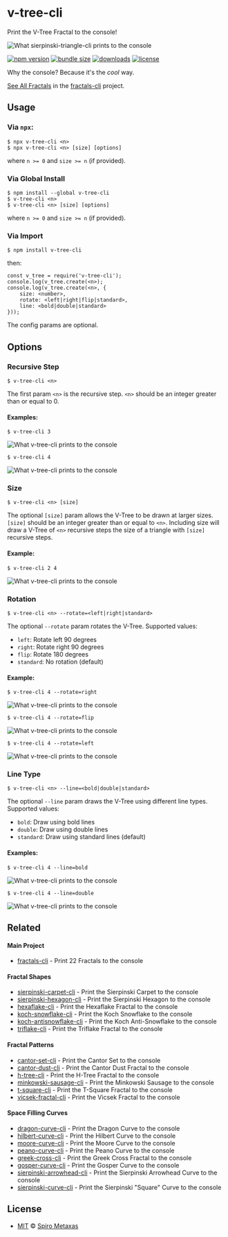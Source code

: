 # v-tree-cli
Print the V-Tree Fractal to the console!

![What sierpinski-triangle-cli prints to the console](https://raw.githubusercontent.com/spirometaxas/v-tree-cli/main/img/v-tree-banner.png)

[![npm version](https://img.shields.io/npm/v/v-tree-cli)](https://www.npmjs.com/package/v-tree-cli)
[![bundle size](https://img.shields.io/bundlephobia/min/v-tree-cli)](https://bundlephobia.com/package/v-tree-cli)
[![downloads](https://img.shields.io/npm/dy/v-tree-cli)](https://www.npmjs.com/package/v-tree-cli)
[![license](https://img.shields.io/npm/l/v-tree-cli)](https://github.com/spirometaxas/v-tree-cli/blob/main/LICENSE)

Why the console?  Because it's the *cool* way.  

[See All Fractals](https://spirometaxas.com/projects/fractals-cli) in the [fractals-cli](https://www.npmjs.com/package/fractals-cli) project.

## Usage
### Via `npx`:
```
$ npx v-tree-cli <n>
$ npx v-tree-cli <n> [size] [options]
```
where `n >= 0` and `size >= n` (if provided).

### Via Global Install
```
$ npm install --global v-tree-cli
$ v-tree-cli <n>
$ v-tree-cli <n> [size] [options]
```
where `n >= 0` and `size >= n` (if provided).

### Via Import
```
$ npm install v-tree-cli
```
then:
```
const v_tree = require('v-tree-cli');
console.log(v_tree.create(<n>);
console.log(v_tree.create(<n>, { 
    size: <number>, 
    rotate: <left|right|flip|standard>,
    line: <bold|double|standard> 
}));
```
The config params are optional. 

## Options
### Recursive Step  
```
$ v-tree-cli <n>
```
The first param `<n>` is the recursive step.  `<n>` should be an integer greater than or equal to 0.

#### Examples:
```
$ v-tree-cli 3
```
![What v-tree-cli prints to the console](https://raw.githubusercontent.com/spirometaxas/v-tree-cli/main/img/v-tree-3.png)

```
$ v-tree-cli 4
```
![What v-tree-cli prints to the console](https://raw.githubusercontent.com/spirometaxas/v-tree-cli/main/img/v-tree-4.png)

### Size
```
$ v-tree-cli <n> [size]
```
The optional `[size]` param allows the V-Tree to be drawn at larger sizes.  `[size]` should be an integer greater than or equal to `<n>`.  Including size will draw a V-Tree of `<n>` recursive steps the size of a triangle with `[size]` recursive steps.  

#### Example:
```
$ v-tree-cli 2 4
```
![What v-tree-cli prints to the console](https://raw.githubusercontent.com/spirometaxas/v-tree-cli/main/img/v-tree-2-4.png)

### Rotation
```
$ v-tree-cli <n> --rotate=<left|right|standard>
```
The optional `--rotate` param rotates the V-Tree.  Supported values:

- `left`: Rotate left 90 degrees
- `right`: Rotate right 90 degrees
- `flip`: Rotate 180 degrees
- `standard`: No rotation (default)

#### Example:
```
$ v-tree-cli 4 --rotate=right
```
![What v-tree-cli prints to the console](https://raw.githubusercontent.com/spirometaxas/v-tree-cli/main/img/v-tree-4-rotate_right.png)

```
$ v-tree-cli 4 --rotate=flip
```
![What v-tree-cli prints to the console](https://raw.githubusercontent.com/spirometaxas/v-tree-cli/main/img/v-tree-4-rotate_flip.png)

```
$ v-tree-cli 4 --rotate=left
```
![What v-tree-cli prints to the console](https://raw.githubusercontent.com/spirometaxas/v-tree-cli/main/img/v-tree-4-rotate_left.png)

### Line Type
```
$ v-tree-cli <n> --line=<bold|double|standard>
```
The optional `--line` param draws the V-Tree using different line types.  Supported values:

- `bold`: Draw using bold lines
- `double`: Draw using double lines
- `standard`: Draw using standard lines (default)

#### Examples:
```
$ v-tree-cli 4 --line=bold
```
![What v-tree-cli prints to the console](https://raw.githubusercontent.com/spirometaxas/v-tree-cli/main/img/v-tree-4-line_bold.png)

```
$ v-tree-cli 4 --line=double
```
![What v-tree-cli prints to the console](https://raw.githubusercontent.com/spirometaxas/v-tree-cli/main/img/v-tree-4-line_double.png)

## Related

#### Main Project
- [fractals-cli](https://www.npmjs.com/package/fractals-cli) - Print 22 Fractals to the console

#### Fractal Shapes
- [sierpinski-carpet-cli](https://www.npmjs.com/package/sierpinski-carpet-cli) - Print the Sierpinski Carpet to the console
- [sierpinski-hexagon-cli](https://www.npmjs.com/package/sierpinski-hexagon-cli) - Print the Sierpinski Hexagon to the console
- [hexaflake-cli](https://www.npmjs.com/package/hexaflake-cli) - Print the Hexaflake Fractal to the console
- [koch-snowflake-cli](https://www.npmjs.com/package/koch-snowflake-cli) - Print the Koch Snowflake to the console
- [koch-antisnowflake-cli](https://www.npmjs.com/package/koch-antisnowflake-cli) - Print the Koch Anti-Snowflake to the console
- [triflake-cli](https://www.npmjs.com/package/triflake-cli) - Print the Triflake Fractal to the console

#### Fractal Patterns
- [cantor-set-cli](https://www.npmjs.com/package/cantor-set-cli) - Print the Cantor Set to the console
- [cantor-dust-cli](https://www.npmjs.com/package/cantor-dust-cli) - Print the Cantor Dust Fractal to the console
- [h-tree-cli](https://www.npmjs.com/package/h-tree-cli) - Print the H-Tree Fractal to the console
- [minkowski-sausage-cli](https://www.npmjs.com/package/minkowski-sausage-cli) - Print the Minkowski Sausage to the console
- [t-square-cli](https://www.npmjs.com/package/t-square-cli) - Print the T-Square Fractal to the console
- [vicsek-fractal-cli](https://www.npmjs.com/package/vicsek-fractal-cli) - Print the Vicsek Fractal to the console

#### Space Filling Curves
- [dragon-curve-cli](https://www.npmjs.com/package/dragon-curve-cli) - Print the Dragon Curve to the console
- [hilbert-curve-cli](https://www.npmjs.com/package/hilbert-curve-cli) - Print the Hilbert Curve to the console
- [moore-curve-cli](https://www.npmjs.com/package/moore-curve-cli) - Print the Moore Curve to the console
- [peano-curve-cli](https://www.npmjs.com/package/peano-curve-cli) - Print the Peano Curve to the console
- [greek-cross-cli](https://www.npmjs.com/package/greek-cross-cli) - Print the Greek Cross Fractal to the console
- [gosper-curve-cli](https://www.npmjs.com/package/gosper-curve-cli) - Print the Gosper Curve to the console
- [sierpinski-arrowhead-cli](https://www.npmjs.com/package/sierpinski-arrowhead-cli) - Print the Sierpinski Arrowhead Curve to the console
- [sierpinski-curve-cli](https://www.npmjs.com/package/sierpinski-curve-cli) - Print the Sierpinski "Square" Curve to the console

## License
- [MIT](https://github.com/spirometaxas/v-tree-cli/blob/main/LICENSE) &copy; [Spiro Metaxas](https://spirometaxas.com)